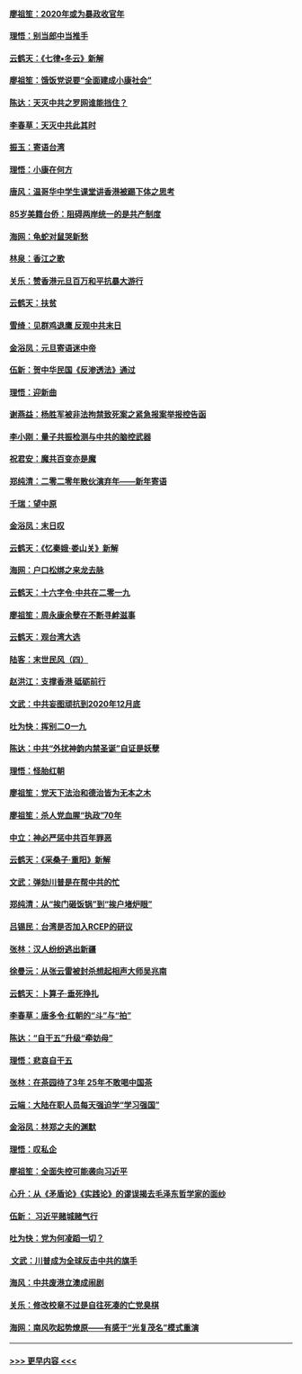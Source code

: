 #### [廖祖笙：2020年或为暴政收官年](../pages/nsc993/n11768216.md?t=01051701) 
#### [理悟：别当郎中当推手](../pages/nsc993/n11768243.md?t=01051701) 
#### [云鹤天：《七律▪冬云》新解](../pages/nsc993/n11768204.md?t=01051701) 
#### [廖祖笙：饿饭党说要“全面建成小康社会”](../pages/nsc993/n11767482.md?t=01051701) 
#### [陈达：天灭中共之罗网谁能挡住？](../pages/nsc993/n11767465.md?t=01051701) 
#### [李春草：天灭中共此其时](../pages/nsc993/n11767452.md?t=01051701) 
#### [振玉：寄语台湾](../pages/nsc993/n11767432.md?t=01051701) 
#### [理悟：小康在何方](../pages/nsc993/n11767394.md?t=01051701) 
#### [唐风：温哥华中学生课堂讲香港被踢下体之思考](../pages/nsc993/n11766848.md?t=01051701) 
#### [85岁美籍台侨：阻碍两岸统一的是共产制度](../pages/nsc993/n11765043.md?t=01051701) 
#### [海网：龟蛇对鼠哭新愁](../pages/nsc993/n11764895.md?t=01051701) 
#### [林泉：香江之歌](../pages/nsc993/n11764415.md?t=01051701) 
#### [关乐：赞香港元旦百万和平抗暴大游行](../pages/nsc993/n11764382.md?t=01051701) 
#### [云鹤天：扶贫](../pages/nsc993/n11764245.md?t=01051701) 
#### [雪绮：见群鸡退鹰  反观中共末日](../pages/nsc993/n11762112.md?t=01051701) 
#### [金浴凤：元旦寄语迷中帝](../pages/nsc993/n11761788.md?t=01051701) 
#### [伍新：贺中华民国《反渗透法》通过](../pages/nsc993/n11761994.md?t=01051701) 
#### [理悟：迎新曲](../pages/nsc993/n11761152.md?t=01051701) 
#### [谢燕益：杨胜军被非法拘禁致死案之紧急报案举报控告函](../pages/nsc993/n11756134.md?t=01051701) 
#### [李小刚：量子共振检测与中共的脑控武器](../pages/nsc993/n11754518.md?t=01051701) 
#### [祝君安：魔共百变亦是魔](../pages/nsc993/n11754469.md?t=01051701) 
#### [郑纯清：二零二零年散伙演弃年——新年寄语](../pages/nsc993/n11754195.md?t=01051701) 
#### [千瑞：望中原](../pages/nsc993/n11754159.md?t=01051701) 
#### [金浴凤：末日叹](../pages/nsc993/n11752359.md?t=01051701) 
#### [云鹤天：《忆秦娥‧娄山关》新解](../pages/nsc993/n11752348.md?t=01051701) 
#### [海网：户口松绑之来龙去脉](../pages/nsc993/n11752328.md?t=01051701) 
#### [云鹤天：十六字令‧中共在二零一九](../pages/nsc993/n11752305.md?t=01051701) 
#### [廖祖笙：周永康余孽在不断寻衅滋事](../pages/nsc993/n11751013.md?t=01051701) 
#### [云鹤天：观台湾大选](../pages/nsc993/n11751007.md?t=01051701) 
#### [陆客：末世民风（四）](../pages/nsc993/n11749203.md?t=01051701) 
#### [赵洪江：支撑香港 砥砺前行](../pages/nsc993/n11748482.md?t=01051701) 
#### [文武：中共妄图顽抗到2020年12月底](../pages/nsc993/n11748446.md?t=01051701) 
#### [吐为快：挥别二O一九](../pages/nsc993/n11748411.md?t=01051701) 
#### [陈达：中共“外扰神韵内禁圣诞”自证是妖孽](../pages/nsc993/n11748226.md?t=01051701) 
#### [理悟：怪胎红朝](../pages/nsc993/n11748206.md?t=01051701) 
#### [廖祖笙：党天下法治和德治皆为无本之木](../pages/nsc993/n11748135.md?t=01051701) 
#### [廖祖笙：杀人党血腥“执政”70年](../pages/nsc993/n11745144.md?t=01051701) 
#### [中立：神必严惩中共百年罪恶](../pages/nsc993/n11744970.md?t=01051701) 
#### [云鹤天：《采桑子‧重阳》新解](../pages/nsc993/n11744948.md?t=01051701) 
#### [文武：弹劾川普是在帮中共的忙](../pages/nsc993/n11744758.md?t=01051701) 
#### [郑纯清：从“挨门砸饭锅”到“挨户堵炉眼”](../pages/nsc993/n11744745.md?t=01051701) 
#### [吕锡民：台湾是否加入RCEP的研议](../pages/nsc993/n11744701.md?t=01051701) 
#### [张林：汉人纷纷逃出新疆](../pages/nsc993/n11743530.md?t=01051701) 
#### [徐曼沅：从张云雷被封杀想起相声大师吴兆南](../pages/nsc993/n11741816.md?t=01051701) 
#### [云鹤天：卜算子‧垂死挣扎](../pages/nsc993/n11739956.md?t=01051701) 
#### [李春草：唐多令‧红朝的“斗”与“拍”](../pages/nsc993/n11739830.md?t=01051701) 
#### [陈达：“自干五”升级“牵妨母”](../pages/nsc993/n11739724.md?t=01051701) 
#### [理悟：悲哀自干五](../pages/nsc993/n11739547.md?t=01051701) 
#### [张林：在茶园待了3年 25年不敢喝中国茶](../pages/nsc993/n11739240.md?t=01051701) 
#### [云端：大陆在职人员每天强迫学“学习强国”](../pages/nsc993/n11738735.md?t=01051701) 
#### [金浴凤：林郑之夫的渊默](../pages/nsc993/n11737735.md?t=01051701) 
#### [理悟：叹私企](../pages/nsc993/n11737715.md?t=01051701) 
#### [廖祖笙：全面失控可能袭向习近平](../pages/nsc993/n11737704.md?t=01051701) 
#### [心升：从《矛盾论》《实践论》的谬误揭去毛泽东哲学家的面纱](../pages/nsc993/n11736962.md?t=01051701) 
#### [伍新： 习近平赌城赌气行](../pages/nsc993/n11736929.md?t=01051701) 
#### [吐为快：党为何凌蹈一切？](../pages/nsc993/n11736915.md?t=01051701) 
#### [ 文武：川普成为全球反击中共的旗手](../pages/nsc993/n11736882.md?t=01051701) 
#### [海风：中共废港立澳成闹剧](../pages/nsc993/n11735857.md?t=01051701) 
#### [关乐：修改校章不过是自往死凑的亡党臭棋](../pages/nsc993/n11735097.md?t=01051701) 
#### [海网：南风吹起势燎原——有感于“光复茂名”模式重演](../pages/nsc993/n11732308.md?t=01051701) 

----
#### [ >>> 更早内容 <<< ](../indexes/nsc993-earlier.md)
